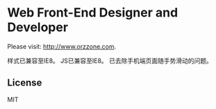 # Web Front-End Designer and Developer

Please visit: http://www.orzzone.com.

样式已兼容至IE8。
JS已兼容至IE8。
已去除手机端页面随手势滑动的问题。

## License

MIT
